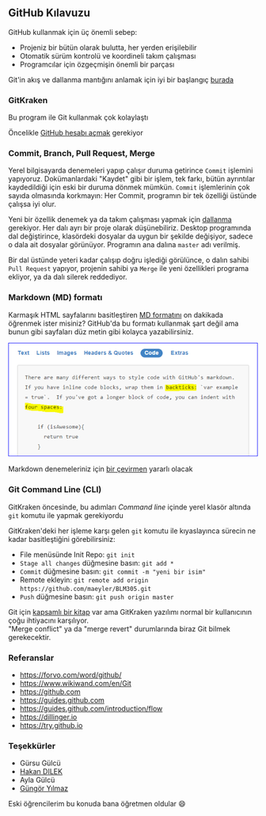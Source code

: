 ﻿## GitHub Kılavuzu

GitHub kullanmak için üç önemli sebep:
* Projeniz bir bütün olarak bulutta, her yerden erişilebilir
* Otomatik sürüm kontrolü ve koordineli takım çalışması 
* Programcılar için özgeçmişin önemli bir parçası

Git'in akış ve dallanma mantığını anlamak için iyi bir başlangıç [burada](https://guides.github.com/introduction/flow/)

### GitKraken

Bu program ile Git kullanmak çok kolaylaştı

Öncelikle [GitHub hesabı açmak](https://github.com/join)  gerekiyor


### Commit, Branch, Pull Request, Merge

Yerel bilgisayarda denemeleri yapıp çalışır duruma getirince `Commit` işlemini yapıyoruz. Dokümanlardaki "Kaydet" gibi bir işlem, tek farkı, bütün ayrıntılar kaydedildiği için eski bir duruma dönmek mümkün. `Commit` işlemlerinin çok sayıda olmasında korkmayın: Her Commit, programın bir tek özelliği üstünde çalışsa iyi olur.

Yeni bir özellik denemek ya da takım çalışması yapmak için [dallanma](https://guides.github.com/introduction/flow) gerekiyor. Her dalı ayrı bir proje olarak düşünebiliriz. Desktop programında dal değiştirince, klasördeki dosyalar da uygun bir şekilde değişiyor, sadece o dala ait dosyalar görünüyor. Programın ana dalına `master` adı verilmiş. 

Bir dal üstünde yeteri kadar çalışıp doğru işlediği görülünce, o dalın sahibi `Pull Request` yapıyor, projenin sahibi ya `Merge` ile yeni özellikleri programa ekliyor, ya da dalı silerek reddediyor. 

### Markdown (MD) formatı

Karmaşık HTML sayfalarını basitleştiren [MD formatını](https://guides.github.com/features/mastering-markdown/#examples) on dakikada öğrenmek ister misiniz? GitHub'da bu formatı kullanmak şart değil ama bunun gibi sayfaları düz metin gibi kolayca yazabilirsiniz.

![örnekler sayfası](images/examples.PNG)

Markdown denemeleriniz için [bir çevirmen](http://dillinger.io/) yararlı olacak


### Git Command Line (CLI)

GitKraken öncesinde, bu adımları *Command line* içinde yerel klasör altında `git` komutu ile yapmak gerekiyordu

GitKraken'deki her işleme karşı gelen `git` komutu ile kıyaslayınca sürecin ne kadar basitleştiğini görebilirsiniz:
* File menüsünde Init Repo: `git init`
* `Stage all changes` düğmesine basın: `git add *` 
* `Commit` düğmesine basın: `git commit -m "yeni bir isim"`
* Remote ekleyin: `git remote add origin https://github.com/maeyler/BLM305.git`
* `Push` düğmesine basın: `git push origin master`

Git için [kapsamlı bir kitap](https://git-scm.com/book/en/v2) var ama GitKraken yazılımı normal bir kullanıcının çoğu ihtiyacını karşılıyor. <br>
"Merge conflict" ya da "merge revert" durumlarında biraz Git bilmek gerekecektir.


### Referanslar

* https://forvo.com/word/github/
* https://www.wikiwand.com/en/Git
* https://github.com
* https://guides.github.com
* https://guides.github.com/introduction/flow
* https://dillinger.io
* https://try.github.io


### Teşekkürler

* Gürsu Gülcü 
* [Hakan DILEK](https://github.com/hakandilek)
* Ayla Gülcü
* [Güngör Yılmaz](https://github.com/gungor)
 
Eski öğrencilerim bu konuda bana öğretmen oldular :smile:
